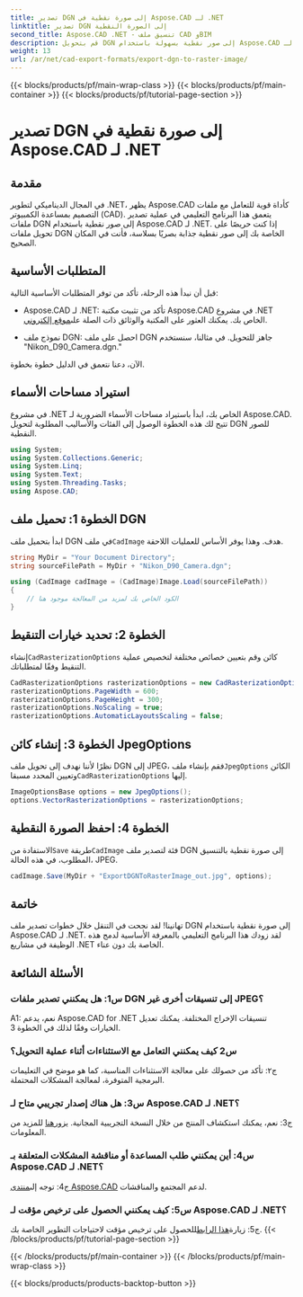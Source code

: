 ```yaml
---
title: تصدير DGN إلى صورة نقطية في Aspose.CAD لـ .NET
linktitle: تصدير DGN إلى الصورة النقطية
second_title: Aspose.CAD .NET - تنسيق ملف CAD وBIM
description: قم بتحويل DGN إلى صور نقطية بسهولة باستخدام Aspose.CAD لـ .NET. استكشف الدليل التفصيلي خطوة بخطوة وأطلق العنان لقوة .NET في معالجة ملفات CAD.
weight: 13
url: /ar/net/cad-export-formats/export-dgn-to-raster-image/
---
```


{{< blocks/products/pf/main-wrap-class >}}
{{< blocks/products/pf/main-container >}}
{{< blocks/products/pf/tutorial-page-section >}}

# تصدير DGN إلى صورة نقطية في Aspose.CAD لـ .NET

## مقدمة

في المجال الديناميكي لتطوير .NET، يظهر Aspose.CAD كأداة قوية للتعامل مع ملفات التصميم بمساعدة الكمبيوتر (CAD). يتعمق هذا البرنامج التعليمي في عملية تصدير ملفات DGN إلى صور نقطية باستخدام Aspose.CAD لـ .NET. إذا كنت حريصًا على تحويل ملفات DGN الخاصة بك إلى صور نقطية جذابة بصريًا بسلاسة، فأنت في المكان الصحيح.

## المتطلبات الأساسية

قبل أن نبدأ هذه الرحلة، تأكد من توفر المتطلبات الأساسية التالية:

-  Aspose.CAD لـ .NET: تأكد من تثبيت مكتبة Aspose.CAD في مشروع .NET الخاص بك. يمكنك العثور على المكتبة والوثائق ذات الصلة على[موقع إلكتروني](https://reference.aspose.com/cad/net/).

- نموذج ملف DGN: احصل على ملف DGN جاهز للتحويل. في مثالنا، سنستخدم "Nikon_D90_Camera.dgn."

الآن، دعنا نتعمق في الدليل خطوة بخطوة.

## استيراد مساحات الأسماء

في مشروع .NET الخاص بك، ابدأ باستيراد مساحات الأسماء الضرورية لـ Aspose.CAD. تتيح لك هذه الخطوة الوصول إلى الفئات والأساليب المطلوبة لتحويل DGN للصور النقطية.

```csharp
using System;
using System.Collections.Generic;
using System.Linq;
using System.Text;
using System.Threading.Tasks;
using Aspose.CAD;
```

## الخطوة 1: تحميل ملف DGN

 ابدأ بتحميل ملف DGN في ملف`CadImage` هدف. وهذا يوفر الأساس للعمليات اللاحقة.

```csharp
string MyDir = "Your Document Directory";
string sourceFilePath = MyDir + "Nikon_D90_Camera.dgn";

using (CadImage cadImage = (CadImage)Image.Load(sourceFilePath))
{
    // الكود الخاص بك لمزيد من المعالجة موجود هنا
}
```

## الخطوة 2: تحديد خيارات التنقيط

 إنشاء`CadRasterizationOptions` كائن وقم بتعيين خصائص مختلفة لتخصيص عملية التنقيط وفقًا لمتطلباتك.

```csharp
CadRasterizationOptions rasterizationOptions = new CadRasterizationOptions();
rasterizationOptions.PageWidth = 600;
rasterizationOptions.PageHeight = 300;
rasterizationOptions.NoScaling = true;
rasterizationOptions.AutomaticLayoutsScaling = false;
```

## الخطوة 3: إنشاء كائن JpegOptions

 نظرًا لأننا نهدف إلى تحويل ملف DGN إلى JPEG، فقم بإنشاء ملف`JpegOptions` الكائن وتعيين المحدد مسبقا`CadRasterizationOptions` إليها.

```csharp
ImageOptionsBase options = new JpegOptions();
options.VectorRasterizationOptions = rasterizationOptions;
```

## الخطوة 4: احفظ الصورة النقطية

 الاستفادة من`Save` طريقة`CadImage` فئة لتصدير ملف DGN إلى صورة نقطية بالتنسيق المطلوب، في هذه الحالة، JPEG.

```csharp
cadImage.Save(MyDir + "ExportDGNToRasterImage_out.jpg", options);
```

## خاتمة

تهانينا! لقد نجحت في التنقل خلال خطوات تصدير ملف DGN إلى صورة نقطية باستخدام Aspose.CAD لـ .NET. لقد زودك هذا البرنامج التعليمي بالمعرفة الأساسية لدمج هذه الوظيفة في مشاريع .NET الخاصة بك دون عناء.

## الأسئلة الشائعة

### س1: هل يمكنني تصدير ملفات DGN إلى تنسيقات أخرى غير JPEG؟

A1: نعم، يدعم Aspose.CAD for .NET تنسيقات الإخراج المختلفة. يمكنك تعديل الخيارات وفقًا لذلك في الخطوة 3.

### س2 كيف يمكنني التعامل مع الاستثناءات أثناء عملية التحويل؟

ج٢: تأكد من حصولك على معالجة الاستثناءات المناسبة، كما هو موضح في التعليمات البرمجية المتوفرة، لمعالجة المشكلات المحتملة.

### س3: هل هناك إصدار تجريبي متاح لـ Aspose.CAD لـ .NET؟

 ج3: نعم، يمكنك استكشاف المنتج من خلال النسخة التجريبية المجانية. يزور[هنا](https://releases.aspose.com/) للمزيد من المعلومات.

### س4: أين يمكنني طلب المساعدة أو مناقشة المشكلات المتعلقة بـ Aspose.CAD لـ .NET؟

 ج4: توجه إلى[منتدى Aspose.CAD](https://forum.aspose.com/c/cad/19) لدعم المجتمع والمناقشات.

### س5: كيف يمكنني الحصول على ترخيص مؤقت لـ Aspose.CAD لـ .NET؟

 ج5: زيارة[هذا الرابط](https://purchase.aspose.com/temporary-license/)للحصول على ترخيص مؤقت لاحتياجات التطوير الخاصة بك.
{{< /blocks/products/pf/tutorial-page-section >}}

{{< /blocks/products/pf/main-container >}}
{{< /blocks/products/pf/main-wrap-class >}}

{{< blocks/products/products-backtop-button >}}

